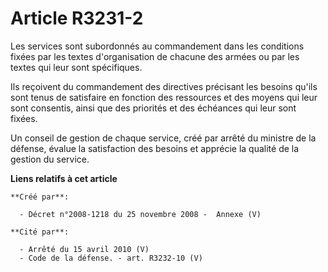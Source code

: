 # Article R3231-2

Les services sont subordonnés au commandement dans les conditions fixées par les textes d'organisation de chacune des armées
ou par les textes qui leur sont spécifiques.

Ils reçoivent du commandement des directives précisant les besoins qu'ils sont tenus de satisfaire en fonction des ressources
et des moyens qui leur sont consentis, ainsi que des priorités et des échéances qui leur sont fixées.

Un conseil de gestion de chaque service, créé par arrêté du ministre de la défense, évalue la satisfaction des besoins et
apprécie la qualité de la gestion du service.

**Liens relatifs à cet article**

	**Créé par**:

	  - Décret n°2008-1218 du 25 novembre 2008 -  Annexe (V)

	**Cité par**:

	  - Arrêté du 15 avril 2010 (V)
	  - Code de la défense. - art. R3232-10 (V)
